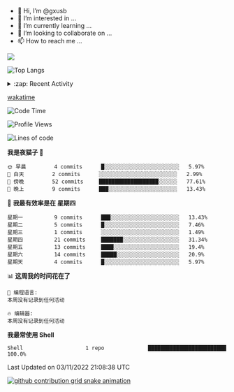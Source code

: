 - 👋 Hi, I’m @gxusb
- 👀 I’m interested in ...
- 🌱 I’m currently learning ...
- 💞️ I’m looking to collaborate on ...
- 📫 How to reach me ...
  
<a href="https://github.com/gxusb"><img align="center" src="https://github-readme-stats.vercel.app/api?username=gxusb&show_icons=true&count_private=true&title_color=006400&text_color=000080&bg_color=30,00FFFF,40E0D0,00CED1&locale=cn"></a>

![Top Langs](https://github-readme-stats.vercel.app/api/top-langs/?username=gxusb&title_color=006400&text_color=000080&layout=compact&bg_color=30,00FFFF,40E0D0,00CED1&locale=cn)

<details>
<summary>:zap: Recent Activity</summary>
<!--START_SECTION:activity-->

1. ❗️ Opened issue [#194](https://github.com/cppla/ServerStatus/issues/194) in [cppla/ServerStatus](https://github.com/cppla/ServerStatus)
2. ❗️ Opened issue [#193](https://github.com/cppla/ServerStatus/issues/193) in [cppla/ServerStatus](https://github.com/cppla/ServerStatus)
3. 🗣 Commented on [#38](https://github.com/BililiveRecorder/BililiveRecorder-WebUI/issues/38) in [BililiveRecorder/BililiveRecorder-WebUI](https://github.com/BililiveRecorder/BililiveRecorder-WebUI)
4. ❗️ Opened issue [#38](https://github.com/BililiveRecorder/BililiveRecorder-WebUI/issues/38) in [BililiveRecorder/BililiveRecorder-WebUI](https://github.com/BililiveRecorder/BililiveRecorder-WebUI)
5. ❗️ Opened issue [#418](https://github.com/BililiveRecorder/BililiveRecorder/issues/418) in [BililiveRecorder/BililiveRecorder](https://github.com/BililiveRecorder/BililiveRecorder)

<!--END_SECTION:activity-->
</details>


[wakatime](https://wakatime.com/dashboard)
<!--START_SECTION:waka-->
![Code Time](http://img.shields.io/badge/Code%20Time-11%20mins-blue)

![Profile Views](http://img.shields.io/badge/%E4%B8%AA%E4%BA%BA%E8%B5%84%E6%96%99%E8%A7%82%E7%9C%8B%E6%AC%A1%E6%95%B0-364-blue)

![Lines of code](https://img.shields.io/badge/%E4%BB%8E%E3%80%8CHello%20World%E3%80%8D%E8%B5%B7%E6%88%91%E5%B7%B2%E7%BB%8F%E5%86%99%E4%BA%86-892%20%E8%A1%8C%E4%BB%A3%E7%A0%81-blue)

**我是夜猫子 🦉** 

```text
🌞 早晨         4 commits      █░░░░░░░░░░░░░░░░░░░░░░░░   5.97% 
🌆 白天         2 commits      ░░░░░░░░░░░░░░░░░░░░░░░░░   2.99% 
🌃 傍晚         52 commits     ███████████████████░░░░░░   77.61% 
🌙 晚上         9 commits      ███░░░░░░░░░░░░░░░░░░░░░░   13.43%

```
📅 **我最有效率是在 星期四** 

```text
星期一          9 commits      ███░░░░░░░░░░░░░░░░░░░░░░   13.43% 
星期二          5 commits      █░░░░░░░░░░░░░░░░░░░░░░░░   7.46% 
星期三          1 commits      ░░░░░░░░░░░░░░░░░░░░░░░░░   1.49% 
星期四          21 commits     ███████░░░░░░░░░░░░░░░░░░   31.34% 
星期五          13 commits     ████░░░░░░░░░░░░░░░░░░░░░   19.4% 
星期六          14 commits     █████░░░░░░░░░░░░░░░░░░░░   20.9% 
星期天          4 commits      █░░░░░░░░░░░░░░░░░░░░░░░░   5.97%

```


📊 **这周我的时间花在了** 

```text
💬 编程语言: 
本周没有记录到任何活动

🔥 编辑器: 
本周没有记录到任何活动

```

**我最常使用 Shell** 

```text
Shell                    1 repo              █████████████████████████   100.0%

```



 Last Updated on 03/11/2022 21:08:38 UTC
<!--END_SECTION:waka-->

[![github contribution grid snake animation](https://raw.githubusercontent.com/gxusb/gxusb/output/github-contribution-grid-snake.svg)](https://github.com/gxusb)

<!---
gxusb/gxusb is a ✨ special ✨ repository because its `README.md` (this file) appears on your GitHub profile.
You can click the Preview link to take a look at your changes.
--->
